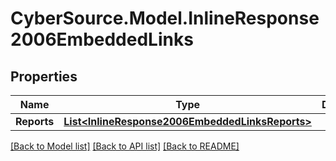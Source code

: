 # CyberSource.Model.InlineResponse2006EmbeddedLinks
## Properties

Name | Type | Description | Notes
------------ | ------------- | ------------- | -------------
**Reports** | [**List&lt;InlineResponse2006EmbeddedLinksReports&gt;**](InlineResponse2006EmbeddedLinksReports.md) |  | [optional] 

[[Back to Model list]](../README.md#documentation-for-models) [[Back to API list]](../README.md#documentation-for-api-endpoints) [[Back to README]](../README.md)

